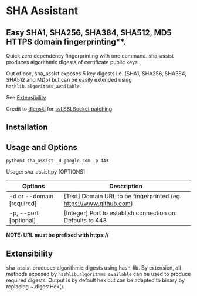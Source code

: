 # SHA Assistant

## Easy SHA1, SHA256, SHA384, SHA512, MD5 HTTPS domain fingerprinting\*\*.

Quick zero dependency fingerprinting with one command. sha_assist produces algorithmic digests of certificate public keys.

Out of box, sha_assist exposes 5 key digests i.e. (SHA1, SHA256, SHA384, SHA512 and MD5) but can be easily extended using `hashlib.algorithms_available`.

See [Extensibility](#Extensibility)

Credit to [dlenski](https://gist.github.com/dlenski) for [ssl.SSLSocket patching](https://gist.github.com/dlenski/fc42156c00a615f4aa18a6d19d67e208)

## Installation

## Usage and Options

`python3 sha_assist -d google.com -p 443`

Usage: sha_assist.py [OPTIONS]

| Options                   | Description                                                        |
| ------------------------- | ------------------------------------------------------------------ |
| -d or --domain [required] | [Text] Domain URL to be fingerprinted (eg. https://www.github.com) |
| -p, --port [optional]     | [Integer] Port to establish connection on. Defaults to 443         |

**NOTE: URL must be prefixed with https://**

## Extensibility

sha-assist produces algorithmic digests using hash-lib. By extension, all methods exposed by `hashlib.algorithms_available` can be used to produce required digests.
Output is by default hex but can be adapted to binary by replacing ~.digestHex().
